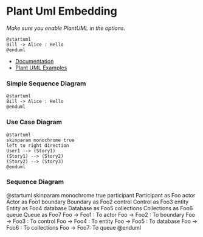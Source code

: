 # Plant Uml Embedding

*Make sure you enable PlantUML in the options.*


 ```plantuml
@startuml
﻿Bill -> Alice : Hello
@enduml
```

* [Documentation](https://markdownmonster.west-wind.com/docs/_6x60qvpvi.htm)
* [Plant UML Examples](https://real-world-plantuml.com/)


### Simple Sequence Diagram

```plantuml
@startuml
﻿Bill -> Alice : Hello
@enduml
```

### Use Case Diagram

```plantuml
@startuml
skinparam monochrome true
left to right direction
User1 --> (Story1)
(Story1) --> (Story2)
(Story2) --> (Story3)
@enduml
```

### Sequence Diagram


@startuml
skinparam monochrome true
participant Participant as Foo
actor       Actor       as Foo1
boundary    Boundary    as Foo2
control     Control     as Foo3
entity      Entity      as Foo4
database    Database    as Foo5
collections Collections as Foo6
queue       Queue       as Foo7
Foo -> Foo1 : To actor 
Foo -> Foo2 : To boundary
Foo -> Foo3 : To control
Foo -> Foo4 : To entity
Foo -> Foo5 : To database
Foo -> Foo6 : To collections
Foo -> Foo7: To queue
@enduml

